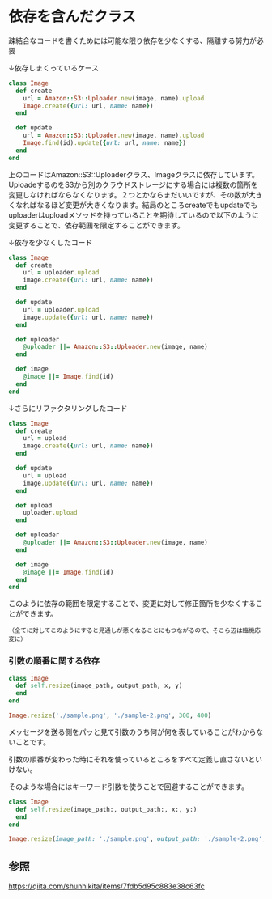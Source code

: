 # 依存を含んだクラス

疎結合なコードを書くためには可能な限り依存を少なくする、隔離する努力が必要

↓依存しまくっているケース

```ruby
class Image
  def create
    url = Amazon::S3::Uploader.new(image, name).upload
    Image.create({url: url, name: name})
  end

  def update
    url = Amazon::S3::Uploader.new(image, name).upload
    Image.find(id).update({url: url, name: name})
  end
end
```

上のコードはAmazon::S3::Uploaderクラス、Imageクラスに依存しています。UploadeするのをS3から別のクラウドストレージにする場合には複数の箇所を変更しなければならなくなります。２つとかならまだいいですが、その数が大きくなればなるほど変更が大きくなります。結局のところcreateでもupdateでもuploaderはuploadメソッドを持っていることを期待しているので以下のように変更することで、依存範囲を限定することができます。

↓依存を少なくしたコード

```ruby
class Image
  def create
    url = uploader.upload
    image.create({url: url, name: name})
  end

  def update
    url = uploader.upload
    image.update({url: url, name: name})
  end

  def uploader
    @uploader ||= Amazon::S3::Uploader.new(image, name)
  end

  def image
    @image ||= Image.find(id)
  end
end
```

↓さらにリファクタリングしたコード

```ruby
class Image
  def create
    url = upload
    image.create({url: url, name: name})
  end

  def update
    url = upload
    image.update({url: url, name: name})
  end

  def upload
    uploader.upload
  end

  def uploader
    @uploader ||= Amazon::S3::Uploader.new(image, name)
  end

  def image
    @image ||= Image.find(id)
  end
end
```

このように依存の範囲を限定することで、変更に対して修正箇所を少なくすることができます。

`（全てに対してこのようにすると見通しが悪くなることにもつながるので、そこら辺は臨機応変に）`

### 引数の順番に関する依存

```ruby
class Image
  def self.resize(image_path, output_path, x, y)
  end
end

Image.resize('./sample.png', './sample-2.png', 300, 400)
```

メッセージを送る側をパッと見て引数のうち何が何を表していることがわからないことです。

引数の順番が変わった時にそれを使っているところをすべて定義し直さないといけない。

そのような場合にはキーワード引数を使うことで回避することができます。

```ruby
class Image
  def self.resize(image_path:, output_path:, x:, y:)
  end
end

Image.resize(image_path: './sample.png', output_path: './sample-2.png', x: 300, y: 400)
```

## 参照

https://qiita.com/shunhikita/items/7fdb5d95c883e38c63fc